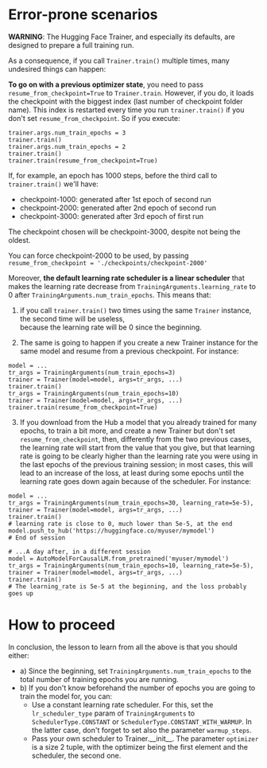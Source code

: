# Error-prone scenarios

**WARNING**: The Hugging Face Trainer, and especially its defaults, are designed to prepare a full training run.

As a consequence, if you call `Trainer.train()` multiple times, many undesired things can happen:

**To go on with a previous optimizer state**, you need to pass `resume_from_checkpoint=True` to `Trainer.train`. 
However, if you do, it loads the checkpoint with the biggest index (last number of checkpoint folder name). 
This index is restarted every time you run `trainer.train()` if you don't set `resume_from_checkpoint`. So if you execute:
```
trainer.args.num_train_epochs = 3
trainer.train()
trainer.args.num_train_epochs = 2
trainer.train()
trainer.train(resume_from_checkpoint=True)
```

If, for example, an epoch has 1000 steps, before the third call to `trainer.train()` we'll have:
* checkpoint-1000: generated after 1st epoch of second run
* checkpoint-2000: generated after 2nd epoch of second run
* checkpoint-3000: generated after 3rd epoch of first run

The checkpoint chosen will be checkpoint-3000, despite not being the oldest.

You can force checkpoint-2000 to be used, by passing `resume_from_checkpoint = './checkpoints/checkpoint-2000'`

Moreover, **the default learning rate scheduler is a linear scheduler** that makes the learning rate decrease 
from `TrainingArguments.learning_rate` to 0 after `TrainingArguments.num_train_epochs`. This means that:
1) if you call `trainer.train()` two times using the same `Trainer` instance, the second time will be useless,\
   because the learning rate will be 0 since the beginning.
   
2) The same is going to happen if you create a new Trainer instance for the same model and resume from a previous checkpoint. For instance:

```
model = ...
tr_args = TrainingArguments(num_train_epochs=3)
trainer = Trainer(model=model, args=tr_args, ...)
trainer.train()
tr_args = TrainingArguments(num_train_epochs=10)
trainer = Trainer(model=model, args=tr_args, ...)
trainer.train(resume_from_checkpoint=True)
```

3) If you download from the Hub a model that you already trained for many epochs, to train a bit more, and create a new Trainer but don't set `resume_from_checkpoint`, then, differently from the two previous cases, the learning rate will start from the value that you give, but that 
learning rate is going to be clearly higher than the learning rate you were using in the last epochs of the previous training session; 
in most cases, this will lead to an increase of the loss, at least during some epochs until the learning rate goes down again because of the scheduler. 
For instance:

```
model = ...
tr_args = TrainingArguments(num_train_epochs=30, learning_rate=5e-5),
trainer = Trainer(model=model, args=tr_args, ...)
trainer.train()
# learning rate is close to 0, much lower than 5e-5, at the end
model.push_to_hub('https://huggingface.co/myuser/mymodel')
# End of session

# ...A day after, in a different session
model = AutoModelForCausalLM.from_pretrained('myuser/mymodel')
tr_args = TrainingArguments(num_train_epochs=10, learning_rate=5e-5),
trainer = Trainer(model=model, args=tr_args, ...)
trainer.train()
# The learning_rate is 5e-5 at the beginning, and the loss probably goes up
```


# How to proceed

In conclusion, the lesson to learn from all the above is that you should either:
- a) Since the beginning, set `TrainingArguments.num_train_epochs` to the total number of training epochs you are running.
- b) If you don't know beforehand the number of epochs you are going to train the model for, you can:
  - Use a constant learning rate scheduler. For this, set the `lr_scheduler_type` param of `TrainingArguments` to
   `SchedulerType.CONSTANT` or `SchedulerType.CONSTANT_WITH_WARMUP`. In the latter case, don't 
    forget to set also the parameter `warmup_steps`.
  - Pass your own scheduler to Trainer.\_\_init\_\_. The parameter `optimizer` is a size 2 tuple, with the optimizer being the first element and the scheduler, the second one.
